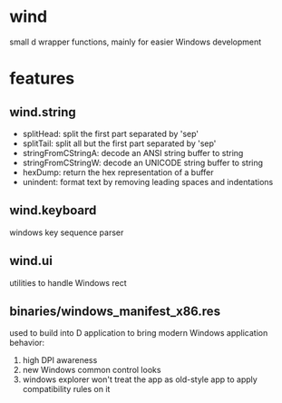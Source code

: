 # wind
small d wrapper functions, mainly for easier Windows development

# features
## wind.string
- splitHead: split the first part separated by 'sep'
- splitTail: split all but the first part separated by 'sep'
- stringFromCStringA: decode an ANSI string buffer to string
- stringFromCStringW: decode an UNICODE string buffer to string
- hexDump: return the hex representation of a buffer
- unindent: format text by removing leading spaces and indentations

## wind.keyboard
windows key sequence parser

## wind.ui
utilities to handle Windows rect

## binaries/windows_manifest_x86.res
used to build into D application to bring modern Windows application behavior:
1. high DPI awareness
2. new Windows common control looks
3. windows explorer won't treat the app as old-style app to apply compatibility rules on it
